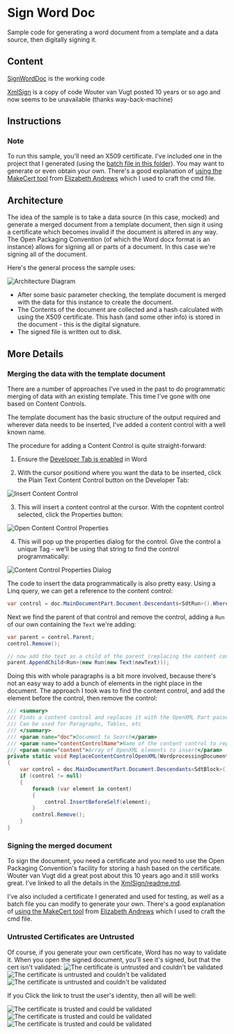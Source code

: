 # Sign Word Doc
Sample code for generating a word document from a template and a data source, then digitally signing it.

## Content
[SignWordDoc](https://github.com/coatsy/SignWordDoc/tree/master/SignWordDoc) is the working code

[XmlSign](https://github.com/coatsy/SignWordDoc/tree/master/XmlSign) is a copy of code Wouter van Vugt posted 10 years or so ago and now seems to be unavailable (thanks way-back-machine)

## Instructions

### Note
To run this sample, you'll need an X509 certificate. I've included one in the project that I generated (using the [batch file in this folder](https://github.com/coatsy/SignWordDoc/blob/master/CreateCoatsyDocSign.cmd)). You may want to generate or even obtain your own. There's a good explanation of [using the MakeCert tool](https://blog.jayway.com/2014/09/03/creating-self-signed-certificates-with-makecert-exe-for-development/#comments) from [Elizabeth Andrews](https://blog.jayway.com/author/elizabethandrews/) which I used to craft the cmd file.

## Architecture
The idea of the sample is to take a data source (in this case, mocked) and generate a merged document from a template document, then sign it using a certificate which becomes invalid if the document is altered in any way. The Open Packaging Convention (of which the Word docx format is an instance) allows for signing all or parts of a document. In this case we're signing all of the document.

Here's the general process the sample uses:

![Architecture Diagram](/images/Architecture.png)

* After some basic parameter checking, the template document is merged with the data for this instance to create the document.
* The Contents of the document are collected and a hash calculated with using the X509 certificate. This hash (and some other info) is stored in the document - this is the digital signature.
* The signed file is written out to disk.

## More Details

### Merging the data with the template document
There are a number of approaches I've used in the past to do programmatic merging of data with an existing template. This time I've gone with one based on Content Controls.

The template document has the basic structure of the output required and wherever data needs to be inserted, I've added a content control with a well known name.

The procedure for adding a Content Control is quite straight-forward:

1. Ensure the [Developer Tab is enabled](https://support.office.com/en-us/article/Show-the-Developer-tab-E1192344-5E56-4D45-931B-E5FD9BEA2D45) in Word

2. With the cursor positiond where you want the data to be inserted, click the Plain Text Content Control button on the Developer Tab:

![Insert Content Control](/images/InsertContentControl1.png)

3. This will insert a content control at the cursor. With the copntent control selected, click the Properties button:

![Open Content Control Properties](/images/InsertContentControl2.png)

4. This will pop up the properties dialog for the control. Give the control a unique Tag - we'll be using that string to find the control programmatically:

![Content Control Properties Dialog](/images/InsertContentControl3.png)

The code to insert the data programmatically is also pretty easy. Using a Linq query, we can get a reference to the content control:
```csharp
var control = doc.MainDocumentPart.Document.Descendants<SdtRun>().Where(r => r.SdtProperties.GetFirstChild<Tag>().Val.Value == contentContolName).FirstOrDefault();
```
Next we find the parent of that control and remove the control, adding a `Run` of our own containing the `Text` we're adding:
```csharp
var parent = control.Parent;
control.Remove();

// now add the text as a child of the parent (replacing the content control)
parent.AppendChild<Run>(new Run(new Text(newText)));
```
Doing this with whole paragraphs is a bit more involved, because there's not an easy way to add a bunch of elements in the right place in the document. The approach I took was to find the content control, and add the element before the control, then remove the control:
```csharp
/// <summary>
/// Finds a content control and replaces it with the OpenXML Part passed in
/// Can be used for Paragraphs, Tables, etc
/// </summary>
/// <param name="doc">Document to Search</param>
/// <param name="contentControlName">Name of the content control to replace</param>
/// <param name="content">Array of OpenXML elements to insert</param>
private static void ReplaceContentControlOpenXML(WordprocessingDocument doc, string contentControlName, OpenXmlElement[] content)
{
    var control = doc.MainDocumentPart.Document.Descendants<SdtBlock>().Where(b => b.SdtProperties.GetFirstChild<Tag>().Val.Value == contentControlName).FirstOrDefault();
    if (control != null)
    {
        foreach (var element in content)
        {
            control.InsertBeforeSelf(element);
        }
        control.Remove();
    }
}
```

### Signing the merged document
To sign the document, you need a certificate and you need to use the Open Packaging Convention's facility for storing a hash based on the certificate. Wouter van Vugt did a great post about this 10 years ago and it still works great. I've linked to all the details in the [XmlSign/readme.md](/XmlSign/readme.md).

I've also included a certificate I generated and used for testing, as well as a batch file you can modify to generate your own. There's a good explanation of [using the MakeCert tool](https://blog.jayway.com/2014/09/03/creating-self-signed-certificates-with-makecert-exe-for-development/#comments) from [Elizabeth Andrews](https://blog.jayway.com/author/elizabethandrews/) which I used to craft the cmd file.

### Untrusted Certificates are Untrusted
Of course, if you generate your own certificate, Word has no way to validate it. When you open the signed document, you'll see it's signed, but that the cert isn't validated:
![The certificate is untrusted and couldn't be validated](/images/UntrustedCert1.png)
![The certificate is untrusted and couldn't be validated](/images/UntrustedCert2.png)
![The certificate is untrusted and couldn't be validated](/images/UntrustedCert3.png)

If you Click the link to trust the user's identity, then all will be well:

![The certificate is trusted and could be validated](/images/TrustedCert1.png)
![The certificate is trusted and could be validated](/images/TrustedCert2.png)
![The certificate is trusted and could be validated](/images/TrustedCert3.png)
